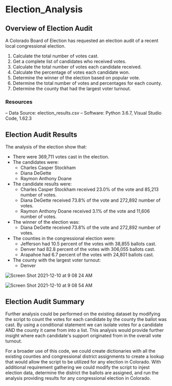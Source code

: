 # Election_Analysis

## Overview of Election Audit
A Colorado Board of Election has requested an election audit of a recent local congressional election.

1. Calculate the total number of votes cast.
2. Get a complete list of candidates who received votes.
3. Calculate the total number of votes each candidate received.
4. Calculate the percentage of votes each candidate won.
5. Determine the winner of the election based on popular vote.
6. Determine the total number of votes and percentages for each county.
7. Determine the county that had the largest voter turnout.

### Resources
– Data Source: election_results.csv
– Software: Python 3.6.7, Visual Studio Code, 1.62.3

## Election Audit Results
The analysis of the election show that:

* There were 369,711 votes cast in the election.
* The candidates were:
    * Charles Casper Stockham
    * Diana DeGette
    * Raymon Anthony Doane
* The candidate results were:
    * Charles Casper Stockham received 23.0% of the vote and 85,213 number of votes.
    * Diana DeGette received 73.8% of the vote and 272,892 number of votes.
    * Raymon Anthony Doane received 3.1% of the vote and 11,606 number of votes.
* The winner of the election was:
    * Diana DeGette received 73.8% of the vote and 272,892 number of votes.
* The counties in the congressional election were:
    * Jefferson had 10.5 percent of the votes with 38,855 ballots cast.
    * Denver had 82.8 percent of the votes with 306,055 ballots cast.
    * Arapahoe had 6.7 percent of the votes with 24,801 ballots cast.
* The county with the largest voter turnout:
    * Denver

![Screen Shot 2021-12-10 at 9 08 24 AM](https://user-images.githubusercontent.com/93485455/145600097-cdd8b530-9904-4f1d-9c2c-76eae6983d21.png)

![Screen Shot 2021-12-10 at 9 08 54 AM](https://user-images.githubusercontent.com/93485455/145608919-5ecf836e-76aa-4f2c-a3bc-2cd3f999ee80.png)

    
## Election Audit Summary

Further analysis could be performed on the existing dataset by modifying the script to count the votes for each candidate by the county the ballot was cast. By using a conditional statement we can isolate votes for a candidate AND the county it came from into a list. This analysis would provide further insight where each candidate's support originated from in the overall vote turnout.

For a broader use of this code, we could create dictionaries with all the existing counties and congressional district assignments to create a lookup that would allow the script to be utilized for any election in Colorado. With additional requirement gathering we could modify the script to injest election data, determine the district the ballots are assigned, and run the analysis providing results for any congressional election in Colorado.
